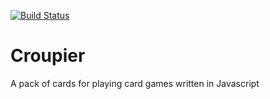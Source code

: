 [![Build Status](https://travis-ci.org/Emobe/croupier.svg?branch=master)](https://travis-ci.org/Emobe/croupier)

# Croupier

A pack of cards for playing card games written in Javascript
